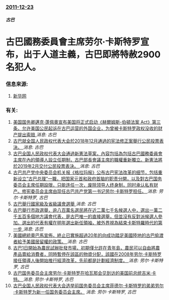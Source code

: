 ### [2011-12-23](/news/2011/12/23/index.md)

##### 古巴
# 古巴國務委員會主席劳尔·卡斯特罗宣布，出于人道主義，古巴即將特赦2900名犯人。




### 信息来源:

1. [新华网](http://news.xinhuanet.com/world/2011-12/25/c_122480382.htm)

### 有关:

1. [美国国务卿邁克·蓬佩奧宣布美国将正式启动《赫爾姆斯-伯頓法案 Act》第三条，允许美国公民起诉在古巴运营的外国企业，为曾被卡斯特罗政权没收的财产提出索赔 ](/zh/news/2019/04/17/美国国务卿邁克-蓬佩奧宣布美国将正式启动-赫爾姆斯-伯頓法案-Act-第三条-允许美国公民起诉在古巴运营的外国企业-为曾.md) _消息: 古巴_
2. [古巴就全国人民政权代表大会於2018年12月通過的宪法修正案舉行公民投票表決。 ](/zh/news/2019/02/24/古巴就全国人民政权代表大会於2018年12月通過的宪法修正案舉行公民投票表決.md) _消息: 古巴_
3. [古巴全国人民政权代表大会通過新憲法草案，內容包括為包括古巴國務委員會主席在內的領導人設立任期制，古巴部長會議主席的職權重新獨立。新憲法將於2019年2月交付公民投票表決。 ](/zh/news/2018/12/22/古巴全国人民政权代表大会通過新憲法草案-內容包括為包括古巴國務委員會主席在內的領導人設立任期制-古巴部長會議主席的職權重.md) _消息: 古巴_
4. [古巴共产党中央委员会机关报《格拉玛报》公布古巴宪法改革的细节，包括重新设立“古巴总理”一職，把国家元首和政府首脑的职责分開，以及對古巴国务委员会主席任期設限，只能连任一次，废除领导人终身制，同时承认私有财产。修宪委员会主席由现任古巴共产党第一书记劳尔·卡斯特罗担任。 ](/zh/news/2018/07/14/古巴共产党中央委员会机关报-格拉玛报-公布古巴宪法改革的细节-包括重新设立-古巴总理-一職-把国家元首和政府首脑的职责分.md) _消息: 劳尔·卡斯特罗, 古巴_
5. [古巴舉行國家級及省級議會選舉 ](/zh/news/2018/03/11/古巴舉行國家級及省級議會選舉.md) _消息: 古巴_
6. [古巴舉行市政選舉，逾八百萬名選民將在近二萬七千名候選人中，選出一萬二千五百多個地方議會代表，是古巴唯一的直接選舉，但並沒有反對派候選人參加。選出的代表有權在明年選出新任領袖，被外界視為結束卡斯特羅時代的第一步 ](/zh/news/2017/11/26/古巴舉行市政選舉-逾八百萬名選民將在近二萬七千名候選人中-選出一萬二千五百多個地方議會代表-是古巴唯一的直接選舉-但並沒.md) _消息: 古巴_
7. [美國總統奧巴馬宣佈，終止已實施超過20年的向成功踏足美國陸地的古巴偷渡者給予美國居留權的政策。 ](/zh/news/2017/01/12/美國總統奧巴馬宣佈-終止已實施超過20年的向成功踏足美國陸地的古巴偷渡者給予美國居留權的政策.md) _消息: 古巴_
8. [ 古巴1日開始為農民試辦批發市場，初期僅允許在青年島，農民可以自由將農產品賣給消費者，同時暫停在該區的物資分配，該國在2008年劳尔·卡斯特罗接任領導人後開始推行經濟改革，先前都是計劃經濟制度。 ](/zh/news/2014/06/1/古巴1日開始為農民試辦批發市場-初期僅允許在青年島-農民可以自由將農產品賣給消費者-同時暫停在該區的物資分配-該國在2.md) _消息: 劳尔·卡斯特罗, 古巴_
9. [古巴国务委员会主席劳尔·卡斯特罗在哈瓦那会见到访的美国前总统吉米·卡特。 ](/zh/news/2011/03/29/古巴国务委员会主席劳尔-卡斯特罗在哈瓦那会见到访的美国前总统吉米-卡特.md) _消息: 劳尔·卡斯特罗, 古巴_
10. [古巴全国人民政权代表大会选举前国务委员会主席菲德尔·卡斯特罗的弟弟劳尔·卡斯特罗为新一任国务委员会主席。](/zh/news/2008/02/24/古巴全国人民政权代表大会选举前国务委员会主席菲德尔-卡斯特罗的弟弟劳尔-卡斯特罗为新一任国务委员会主席.md) _消息: 劳尔·卡斯特罗, 古巴_

